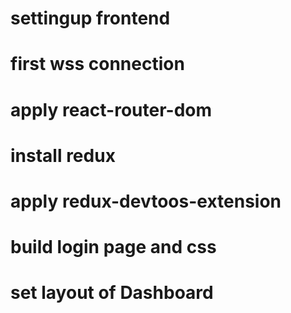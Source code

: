 # settingup frontend

# first wss connection

# apply react-router-dom

# install redux

# apply redux-devtoos-extension

# build login page and css

# set layout of Dashboard
